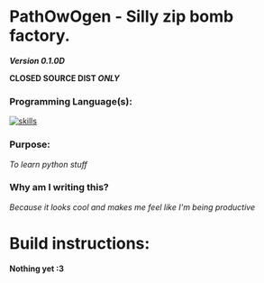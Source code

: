 # PathOwOgen - Silly zip bomb factory.
***Version 0.1.0D***

**CLOSED SOURCE DIST *ONLY***

### Programming Language(s):

[![skills](https://skillicons.dev/icons?i=python)](https://skillicons.dev)
### Purpose: 

*To learn python stuff*

### Why am I writing this?

*Because it looks cool and makes me feel like I'm being productive*

# Build instructions:

**Nothing yet :3**


